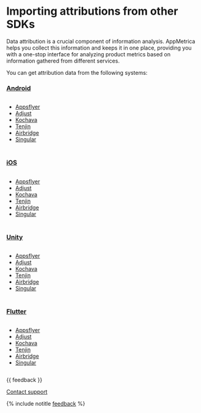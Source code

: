# Importing attributions from other SDKs

Data attribution is a crucial component of information analysis. AppMetrica helps you collect this information and keeps it in one place, providing you with a one-stop interface for analyzing product metrics based on information gathered from different services.

You can get attribution data from the following systems:

<style scoped>
.grid-container {
  display: grid;
  grid-template-columns: repeat(auto-fit, minmax(300px, 1fr));
  column-gap: 50px;
  row-gap: 20px;
}
.grid-item {
  display: flex;
  flex-direction: column;
}
h2 {
  padding-top: 32px !important;
  margin-top: 0 !important;
}
h3 {
  padding-top: 8px !important;
  margin-top: 0 !important;
}
</style>

<div class="grid-container">
    <div class="grid-item">
        <h3><a href="attribution-integration-android">Android</a></h3>
        <ul>
        <li><a href="attribution-integration-android#appsflyer">Appsflyer</a></li>
        <li><a href="attribution-integration-android#adjust">Adjust</a></li>
        <li><a href="attribution-integration-android#kochava">Kochava</a></li>
        <li><a href="attribution-integration-android#tenjin">Tenjin</a></li>
        <li><a href="attribution-integration-android#airbridge">Airbridge</a></li>
        <li><a href="attribution-integration-android#singular">Singular</a></li>
        </ul>
    </div>
    <div class="grid-item">
        <h3><a href="attribution-integration-ios">iOS</a></h3>
        <ul>
        <li><a href="attribution-integration-ios#appsflyer">Appsflyer</a></li>
        <li><a href="attribution-integration-ios#adjust">Adjust</a></li>
        <li><a href="attribution-integration-ios#kochava">Kochava</a></li>
        <li><a href="attribution-integration-ios#tenjin">Tenjin</a></li>
        <li><a href="attribution-integration-ios#airbridge">Airbridge</a></li>
        <li><a href="attribution-integration-ios#singular">Singular</a></li>
        </ul>
    </div>
    <div class="grid-item">
        <h3><a href="attribution-integration-unity">Unity</a></h3>
        <ul>
        <li><a href="attribution-integration-unity#appsflyer">Appsflyer</a></li>
        <li><a href="attribution-integration-unity#adjust">Adjust</a></li>
        <li><a href="attribution-integration-unity#kochava">Kochava</a></li>
        <li><a href="attribution-integration-unity#tenjin">Tenjin</a></li>
        <li><a href="attribution-integration-unity#airbridge">Airbridge</a></li>
        <li><a href="attribution-integration-unity#singular">Singular</a></li>
        </ul>
    </div>
    <div class="grid-item">
        <h3><a href="attribution-integration-flutter">Flutter</a></h3>
        <ul>
        <li><a href="attribution-integration-flutter#appsflyer">Appsflyer</a></li>
        <li><a href="attribution-integration-flutter#adjust">Adjust</a></li>
        <li><a href="attribution-integration-flutter#kochava">Kochava</a></li>
        <li><a href="attribution-integration-flutter#tenjin">Tenjin</a></li>
        <li><a href="attribution-integration-flutter#airbridge">Airbridge</a></li>
        <li><a href="attribution-integration-flutter#singular">Singular</a></li>
        </ul>
    </div>
</div>

{{ feedback }}

<a href="../troubleshooting/feedback-new">
  <span class="button">Contact support</span>
</a>

{% include notitle [feedback](../_includes/feedback-button.md) %}
